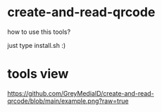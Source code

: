 # create-and-read-qrcode
how to use this tools?

just type install.sh :)

# tools view
https://github.com/GreyMediaID/create-and-read-qrcode/blob/main/example.png?raw=true

